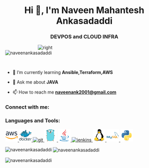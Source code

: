 


<h1 align="center">Hi 👋, I'm Naveen Mahantesh Ankasadaddi</h1>
<h3 align="center">DEVPOS and CLOUD INFRA</h3>

<img align="right" alt="right" width="400" src="https://img.freepik.com/free-photo/rpa-concept-with-blurry-hand-touching-screen_23-2149311914.jpg?w=900&t=st=1692774006~exp=1692774606~hmac=6577dcb3bc3276f99b2847fc736047f877cea4cbb8242daae3203c76e550c960">

<p align="left"> <img src="https://komarev.com/ghpvc/?username=naveenankasadaddi&label=Profile%20views&color=0e75b6&style=flat" alt="naveenankasadaddi" /> </p>

<p align="left"> <a href="https://twitter.com/" target="blank"><img src="https://img.shields.io/twitter/follow/?logo=twitter&style=for-the-badge" alt="" /></a> </p>

- 🌱 I’m currently learning **Ansible,Terraform,AWS**

- 💬 Ask me about **JAVA**

- 📫 How to reach me **naveenank2001@gmail.com**

<h3 align="left">Connect with me:</h3>
<p align="left">
</p>

<h3 align="left">Languages and Tools:</h3>
<p align="left"> <a href="https://aws.amazon.com" target="_blank" rel="noreferrer"> <img src="https://raw.githubusercontent.com/devicons/devicon/master/icons/amazonwebservices/amazonwebservices-original-wordmark.svg" alt="aws" width="40" height="40"/> </a> <a href="https://www.docker.com/" target="_blank" rel="noreferrer"> <img src="https://raw.githubusercontent.com/devicons/devicon/master/icons/docker/docker-original-wordmark.svg" alt="docker" width="40" height="40"/> </a> <a href="https://git-scm.com/" target="_blank" rel="noreferrer"> <img src="https://www.vectorlogo.zone/logos/git-scm/git-scm-icon.svg" alt="git" width="40" height="40"/> </a> <a href="https://golang.org" target="_blank" rel="noreferrer"> <img src="https://raw.githubusercontent.com/devicons/devicon/master/icons/go/go-original.svg" alt="go" width="40" height="40"/> </a> <a href="https://www.java.com" target="_blank" rel="noreferrer"> <img src="https://raw.githubusercontent.com/devicons/devicon/master/icons/java/java-original.svg" alt="java" width="40" height="40"/> </a> <a href="https://www.jenkins.io" target="_blank" rel="noreferrer"> <img src="https://www.vectorlogo.zone/logos/jenkins/jenkins-icon.svg" alt="jenkins" width="40" height="40"/> </a> <a href="https://kubernetes.io" target="_blank" rel="noreferrer"> <img src="https://raw.githubusercontent.com/devicons/devicon/master/icons/linux/linux-original.svg" alt="linux" width="40" height="40"/> </a> <a href="https://www.mysql.com/" target="_blank" rel="noreferrer"> <img src="https://raw.githubusercontent.com/devicons/devicon/master/icons/mysql/mysql-original-wordmark.svg" alt="mysql" width="40" height="40"/> </a> <a href="https://www.python.org" target="_blank" rel="noreferrer"> <img src="https://raw.githubusercontent.com/devicons/devicon/master/icons/python/python-original.svg" alt="python" width="40" height="40"/> </a> </p>

<p><img align="left" src="https://github-readme-stats.vercel.app/api/top-langs?username=naveenankasadaddi&show_icons=true&locale=en&layout=compact" alt="naveenankasadaddi" /></p>

<p>&nbsp;<img align="center" src="https://github-readme-stats.vercel.app/api?username=naveenankasadaddi&show_icons=true&locale=en" alt="naveenankasadaddi" /></p>

<p><img align="center" src="https://github-readme-streak-stats.herokuapp.com/?user=naveenankasadaddi&" alt="naveenankasadaddi" /></p>
